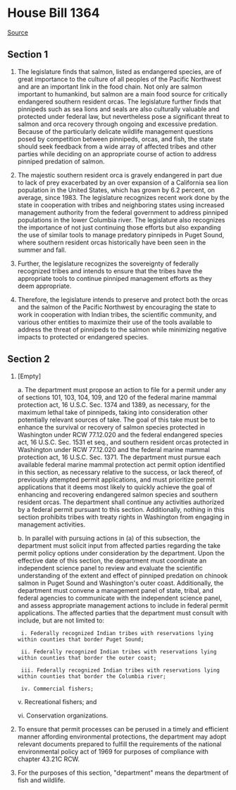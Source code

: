 # House Bill 1364

[Source](http://lawfilesext.leg.wa.gov/biennium/2021-22/Xml/Bills/House%20Bills/1364.xml)
## Section 1
1. The legislature finds that salmon, listed as endangered species, are of great importance to the culture of all peoples of the Pacific Northwest and are an important link in the food chain. Not only are salmon important to humankind, but salmon are a main food source for critically endangered southern resident orcas. The legislature further finds that pinnipeds such as sea lions and seals are also culturally valuable and protected under federal law, but nevertheless pose a significant threat to salmon and orca recovery through ongoing and excessive predation. Because of the particularly delicate wildlife management questions posed by competition between pinnipeds, orcas, and fish, the state should seek feedback from a wide array of affected tribes and other parties while deciding on an appropriate course of action to address pinniped predation of salmon.

2. The majestic southern resident orca is gravely endangered in part due to lack of prey exacerbated by an over expansion of a California sea lion population in the United States, which has grown by 6.2 percent, on average, since 1983. The legislature recognizes recent work done by the state in cooperation with tribes and neighboring states using increased management authority from the federal government to address pinniped populations in the lower Columbia river. The legislature also recognizes the importance of not just continuing those efforts but also expanding the use of similar tools to manage predatory pinnipeds in Puget Sound, where southern resident orcas historically have been seen in the summer and fall.

3. Further, the legislature recognizes the sovereignty of federally recognized tribes and intends to ensure that the tribes have the appropriate tools to continue pinniped management efforts as they deem appropriate.

4. Therefore, the legislature intends to preserve and protect both the orcas and the salmon of the Pacific Northwest by encouraging the state to work in cooperation with Indian tribes, the scientific community, and various other entities to maximize their use of the tools available to address the threat of pinnipeds to the salmon while minimizing negative impacts to protected or endangered species.


## Section 2
1. [Empty]

    a. The department must propose an action to file for a permit under any of sections 101, 103, 104, 109, and 120 of the federal marine mammal protection act, 16 U.S.C. Sec. 1374 and 1389, as necessary, for the maximum lethal take of pinnipeds, taking into consideration other potentially relevant sources of take. The goal of this take must be to enhance the survival or recovery of salmon species protected in Washington under RCW 77.12.020 and the federal endangered species act, 16 U.S.C. Sec. 1531 et seq., and southern resident orcas protected in Washington under RCW 77.12.020 and the federal marine mammal protection act, 16 U.S.C. Sec. 1371. The department must pursue each available federal marine mammal protection act permit option identified in this section, as necessary relative to the success, or lack thereof, of previously attempted permit applications, and must prioritize permit applications that it deems most likely to quickly achieve the goal of enhancing and recovering endangered salmon species and southern resident orcas. The department shall continue any activities authorized by a federal permit pursuant to this section.  Additionally, nothing in this section prohibits tribes with treaty rights in Washington from engaging in management activities.

    b. In parallel with pursuing actions in (a) of this subsection, the department must solicit input from affected parties regarding the take permit policy options under consideration by the department. Upon the effective date of this section, the department must coordinate an independent science panel to review and evaluate the scientific understanding of the extent and effect of pinniped predation on chinook salmon in Puget Sound and Washington's outer coast. Additionally, the department must convene a management panel of state, tribal, and federal agencies to communicate with the independent science panel, and assess appropriate management actions to include in federal permit applications. The affected parties that the department must consult with include, but are not limited to:

        i. Federally recognized Indian tribes with reservations lying within counties that border Puget Sound;

        ii. Federally recognized Indian tribes with reservations lying within counties that border the outer coast;

        iii. Federally recognized Indian tribes with reservations lying within counties that border the Columbia river;

        iv. Commercial fishers;

    v. Recreational fishers; and

    vi. Conservation organizations.

2. To ensure that permit processes can be perused in a timely and efficient manner affording environmental protections, the department may adopt relevant documents prepared to fulfill the requirements of the national environmental policy act of 1969 for purposes of compliance with chapter 43.21C RCW.

3. For the purposes of this section, "department" means the department of fish and wildlife.


